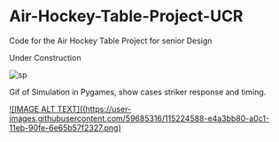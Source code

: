 # Air-Hockey-Table-Project-UCR
Code for the Air Hockey Table Project  for senior Design

Under Construction 

![sp](https://user-images.githubusercontent.com/59685316/115223539-c093aa80-a0c0-11eb-866c-c328998f38cd.gif)

Gif of Simulation in Pygames, show cases striker response and timing.

[![IMAGE ALT TEXT]((https://user-images.githubusercontent.com/59685316/115224588-e4a3bb80-a0c1-11eb-90fe-6e65b57f2327.png)](https://www.youtube.com/watch?v=WSGSXqh4a6k&feature=youtu.be "B.O.R.K. Air Hockey Robot")

